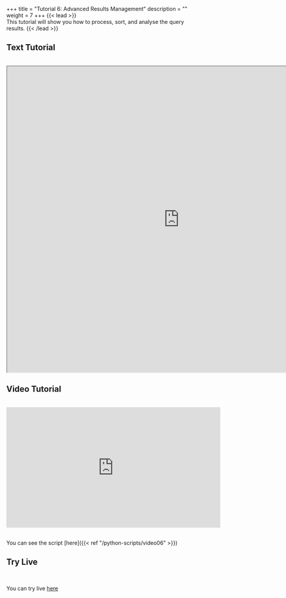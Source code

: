 +++
title = "Tutorial 6: Advanced Results Management"
description = ""
weight = 7
+++
{{< lead >}}
<br/>
This tutorial will show you how to process, sort, and analyse the query results.
{{< /lead >}}

## Text Tutorial
<br/>

<iframe width="900" height="800" src="https://nbviewer.jupyter.org/github/intermine/intermine-ws-python-docs/blob/master/06-tutorial.ipynb" title="Python Tutorial 06">
</iframe>


## Video Tutorial
<br/>

<iframe width="560" height="315" src="https://www.youtube.com/embed/lH4zGM-x8Fg" frameborder="0" allow="accelerometer; autoplay; encrypted-media; gyroscope; picture-in-picture" allowfullscreen></iframe>
<br/>

<br/>

You can see the script [here]({{< ref "/python-scripts/video06" >}})


## Try Live
<br/>


You can try live <a href="https://mybinder.org/v2/gh/intermine/intermine-ws-python-docs/master?filepath=06-tutorial.ipynb">here</a>
